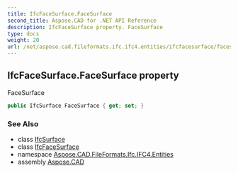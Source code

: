 ```yaml
---
title: IfcFaceSurface.FaceSurface
second_title: Aspose.CAD for .NET API Reference
description: IfcFaceSurface property. FaceSurface
type: docs
weight: 20
url: /net/aspose.cad.fileformats.ifc.ifc4.entities/ifcfacesurface/facesurface/
---
```

## IfcFaceSurface.FaceSurface property

FaceSurface

```csharp
public IfcSurface FaceSurface { get; set; }
```

### See Also

* class [IfcSurface](../../ifcsurface/)
* class [IfcFaceSurface](../)
* namespace [Aspose.CAD.FileFormats.Ifc.IFC4.Entities](../../ifcfacesurface/)
* assembly [Aspose.CAD](../../../)


